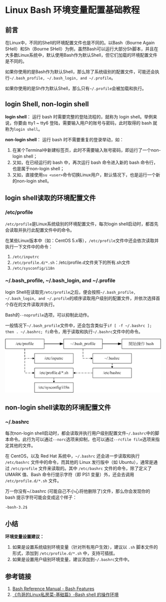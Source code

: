 # Linux Bash 环境变量配置基础教程


## 前言

在Linux中，不同的Shell的环境配置文件也是不同的。以Bash（Bourne Again SHell）和Sh（Bourne SHell）为例，虽然Bash可以运行大部分Sh脚本，并且在大多数Linux系统中，默认使用Bash作为默认Shell，但它们加载的环境配置文件是不同的。

如果你使用的是Bash作为默认Shell，那么除了系统级别的配置文件，可能还会执行`~/.bash_profile, ~/.bash_login, and ~/.profile`。

如果你使用的是Sh作为默认Shell，那么只有`~/.profile`会被加载和执行。


## login Shell, non-login shell

**login shell**：
运行 bash 时需要完整的登陆流程的，就称为 login shell。举例来说，你要由 tty1 ~ tty6 登陆，需要输入用户的账号与密码，此时取得的 bash 就称为`login shell`。

**non-login shell**：
运行 bash 时不需要重复的登录举动，如：
1. 在某个Terminal中新建标签页，此时不需要输入账号密码，即运行了一个non-login shell；
2. 又如，在已经运行的 bash 中，再次运行 bash 命令进入新的 bash 命令行，也是属于non-login shell；
3. 又如，直接使用`su <user>`命令切换Linux用户，默认情况下，也是运行一个新的non-login shell。


## login shell读取的环境配置文件


### /etc/profile

`/etc/profile`是Linux系统级别的环境配置文件，每次login shell启动时，都首先会读取并执行此配置文件中的命令。

在某些Linux版本中（如：CentOS 5.x等），`/etc/profile`文件中还会依次读取并执行一下文件中的命令：
1. `/etc/inputrc`
2. `/etc/profile.d/*.sh`：/etc/profile.d文件夹下的所有.sh文件
3. `/etc/sysconfig/i18n`


### ~/.bash_profile, ~/.bash_login, and ~/.profile

login Shell在读取完`/etc/profile`之后，便会按照`~/.bash_profile, ~/.bash_login, and ~/.profile`的顺序读取用户级别的配置文件，并依次选择首个存在的文件读取并执行。

Bash的`--noprofile`选项，可以抑制此动作。

一般情况下`~/.bash_profile`文件中，还会包含类似于`if [ -f ~/.bashrc ]; then . ~/.bashrc; fi`命令，用于读取和执行`~/.bashrc`文件中的命令。


![](resources/images/Pasted%20image%2020230618235539.png)

## non-login shell读取的环境配置文件

### ~/.bashrc

每次non-login shell启动时，都会读取并执行用户级别配置文件`~/.bashrc`中的脚本命令。此行为可以通过`--norc`选项来抑制，也可以通过`--rcfile file`选项来指定其他的文件。

在 CentOS，以及 Red Hat 系统中，`~/.bashrc` 还会进一步读取和执行 `/etc/bashrc` 文件中的命令，而其他的 Linux 发行版中（如 Ubuntu），通常是通过 `/etc/profile` 文件来读取的。其中 `/etc/bashrc` 文件的命令，除了定义了 UMARK 值、Bash 命令行提示字符（即 PS1 变量）外，还会去调用 `/etc/profile.d/*.sh` 文件。

万一你没有~/.bashrc (可能自己不小心将他删除了)文件，那么你会发现你的 bash 提示字符可能会变成这个样子：
```
-bash-3.2$
```


## 小结

**环境变量设置建议：**
1. 如果是设置系统级别环境变量（针对所有用户生效），建议以 `.sh` 脚本文件的形式，添加到 `/etc/profile.d/*.sh` 中，支持可插拔。
2. 如果是设置用户级别环境变量，建议添加到`~/.bashrc`文件中。

## 参考链接

1. [Bash Reference Manual - Bash Features](https://www.gnu.org/software/bash/manual/html_node/Bash-Startup-Files.html)
2. [《鸟哥的Linux私房菜-基础篇》-Bash shell 的操作环境](http://cn.linux.vbird.org/linux_basic/0320bash_4.php)